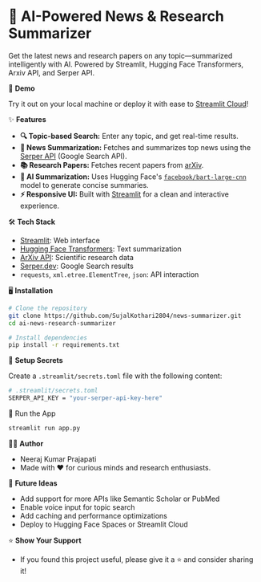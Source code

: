 # 🧠 AI-Powered News & Research Summarizer

Get the latest news and research papers on any topic—summarized intelligently with AI. Powered by Streamlit, Hugging Face Transformers, Arxiv API, and Serper API.

🚀 **Demo**

Try it out on your local machine or deploy it with ease to [Streamlit Cloud](https://streamlit.io/cloud)!

✨ **Features**

* **🔍 Topic-based Search:** Enter any topic, and get real-time results.
* **📰 News Summarization:** Fetches and summarizes top news using the [Serper API](https://serper.dev) (Google Search API).
* **📚 Research Papers:** Fetches recent papers from [arXiv](https://arxiv.org/).
* **🤖 AI Summarization:** Uses Hugging Face's [`facebook/bart-large-cnn`](https://huggingface.co/facebook/bart-large-cnn) model to generate concise summaries.
* **⚡ Responsive UI:** Built with [Streamlit](https://streamlit.io/) for a clean and interactive experience.

🛠️ **Tech Stack**

* [Streamlit](https://streamlit.io/): Web interface
* [Hugging Face Transformers](https://huggingface.co/transformers/): Text summarization
* [ArXiv API](https://arxiv.org/help/api/): Scientific research data
* [Serper.dev](https://serper.dev/): Google Search results
* `requests`, `xml.etree.ElementTree`, `json`: API interaction

🖥️ **Installation**

```bash
# Clone the repository
git clone https://github.com/SujalKothari2804/news-summarizer.git
cd ai-news-research-summarizer

# Install dependencies
pip install -r requirements.txt
```
🔐 **Setup Secrets**

Create a `.streamlit/secrets.toml` file with the following content:

```bash
# .streamlit/secrets.toml
SERPER_API_KEY = "your-serper-api-key-here"
```
🚦 Run the App
```bash
streamlit run app.py
```
👨‍💻 **Author**
* Neeraj Kumar Prajapati
* Made with ❤️ for curious minds and research enthusiasts.

🧠 **Future Ideas**
* Add support for more APIs like Semantic Scholar or PubMed
* Enable voice input for topic search
* Add caching and performance optimizations
* Deploy to Hugging Face Spaces or Streamlit Cloud

⭐️ **Show Your Support**
* If you found this project useful, please give it a ⭐️ and consider sharing it!
